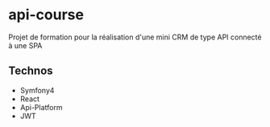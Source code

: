# api-course
Projet de formation pour la réalisation d'une mini CRM de type API connecté à une SPA 

## Technos
- Symfony4
- React 
- Api-Platform
- JWT
